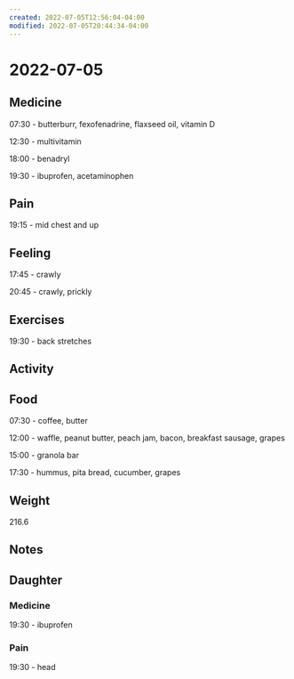 ```yaml
---
created: 2022-07-05T12:56:04-04:00
modified: 2022-07-05T20:44:34-04:00
---
```


# 2022-07-05

## Medicine

07:30 - butterburr, fexofenadrine, flaxseed oil, vitamin D

12:30 - multivitamin 

18:00 - benadryl 

19:30 - ibuprofen, acetaminophen 


## Pain

19:15 - mid chest and up


## Feeling

17:45 - crawly

20:45 - crawly, prickly


## Exercises

19:30 - back stretches 


## Activity


## Food

07:30 - coffee, butter

12:00 - waffle, peanut butter, peach jam, bacon, breakfast sausage, grapes

15:00 - granola bar

17:30 - hummus, pita bread, cucumber, grapes


## Weight

216.6


## Notes


## Daughter

### Medicine

19:30 - ibuprofen 

### Pain

19:30 - head

